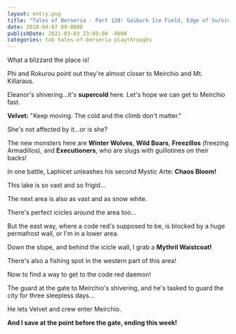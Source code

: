```yaml
---
layout: entry.pug
title: "Tales of Berseria - Part 128: Gaiburk Ice Field, Edge of Survivability"
date: 2018-04-07 09-0800
publishDate: 2021-03-03 23:05:00 -0800
categories: tob tales-of-berseria playthroughs
---
```


What a blizzard the place is!

Phi and Rokurou point out they're almost closer to Meirchio and Mt. Killaraus.

Eleanor's shivering...it's **supercold** here. Let's hope we can get to Meirchio fast.

**Velvet:** "Keep moving. The cold and the climb don't matter."

She's not affected by it...or is she?

The new monsters here are **Winter Wolves**, **Wild Boars**, **Freezillos** (freezing Armadillos), and **Executioners**, who are slugs with guillotines on their backs!

In one battle, Laphicet unleashes his second Mystic Arte: **Chaos Bloom!**

This lake is so vast and so frigid...

The next area is also as vast and as snow white.

There's perfect icicles around the area too...

But the east way, where a code red's supposed to be, is blocked by a huge permafrost wall, or I'm in a lower area.

Down the slope, and behind the icicle wall, I grab a **Mythril Waistcoat!**

There's also a fishing spot in the western part of this area!

Now to find a way to get to the code red daemon!

The guard at the gate to Meirchio's shivering, and he's tasked to guard the city for three sleepless days...

He lets Velvet and crew enter Meirchio.

**And I save at the point before the gate, ending this week!**